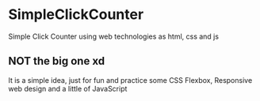 # SimpleClickCounter
Simple Click Counter using web technologies as html, css and js
## NOT the big one xd
It is a simple idea, just for fun and practice some CSS Flexbox, 
Responsive web design and a little of JavaScript

